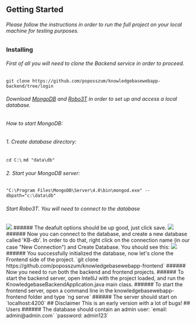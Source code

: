
## Getting Started
###### Please follow the instructions in order to run the full project on your local machine for testing purposes.
### Installing
###### First of all you will need to clone the Backend service in order to proceed.
 `git clone https://github.com/poposszum/knowledgebasewebapp-backend/tree/login`
###### Download [MongoDB](https://www.mongodb.com/download-center/community) and [Robo3T](https://robomongo.org/) in order to set up and access a local database.
###### How to start MongoDB:
###### 1. Create database directory:
 `cd C:\`
 `md "data\db"`
###### 2. Start your MongoDB server:
`"C:\Program Files\MongoDB\Server\4.0\bin\mongod.exe" --dbpath="c:\data\db"`
###### Start Robo3T. You will need to connect to the database
<img src="https://user-images.githubusercontent.com/43550750/60669674-2de43600-9e6f-11e9-97d3-8da339012396.jpg" widht="400">
###### The deafult options should be up good, just click save.
<img src="https://user-images.githubusercontent.com/43550750/60670153-4c96fc80-9e70-11e9-9871-75ace47f5671.JPG" widht="400">
###### Now you can connect to the database, and create a new database called 'KB-db'. In order to do that, right click on the connection name (in our case "New Connection") and Create Database. You should see this:
<img src="https://user-images.githubusercontent.com/43550750/60670474-05f5d200-9e71-11e9-9cf0-5f9c06513db9.JPG" widht="400">
###### You successfully initialized the database, now let's clone the Frontend side of the project.
`git clone https://github.com/poposszum/knowledgebasewebapp-frontend`
###### Now you need to run both the backend and frontend projects.
###### To start the backend server, open IntelliJ with the project loaded, and run the KnowledgebaseBackendApplication.java main class.
######  To start the frontend server, open a command line in the knowledgebasewebapp-frontend folder and type
`ng serve`
###### The server should start on `localhost:4200`
## Disclaimer
This is an early version with a lot of bugs!
## Users
###### The database should contain an admin user:
`email: admin@admin.com`
`password: admin123`
